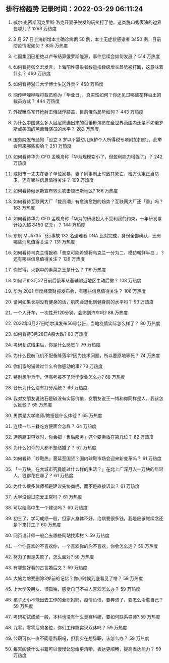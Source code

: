 
## 排行榜趋势 记录时间：2022-03-29 06:11:24
  
  1. 威尔·史密斯因克里斯·洛克开妻子脱发的玩笑打了他，这类脱口秀表演的边界在哪儿？ 1263 万热度
    
  2. 3 月 27 日上海新增本土确诊病例 50 例，本土无症状感染者 3450 例，目前防疫情况如何？ 835 万热度
    
  3. 七国集团已拒绝以卢布结算俄罗斯能源，事件后续会如何发展？ 514 万热度
    
  4. 如何看待张文宏发言，上海阳性感染者数量指数级增长趋势被打断，这意味着什么？ 460 万热度
    
  5. 如何看待浙江大学博士生送外卖？ 458 万热度
    
  6. 网传哔哩哔哩将裁员称为「毕业日」，真实性如何？你还见过哪些花样百出的裁员方式？ 444 万热度
    
  7. 外媒曝乌军开枪射击俄战俘膝盖，目前俄乌局势如何？ 443 万热度
    
  8. 为什么中国这么多人层层筛选出来的芭蕾舞演员在全世界范围内还是不如俄罗斯或美国的芭蕾舞演员的水平？ 282 万热度
    
  9. 国务院发布通知「设立 3 岁以下婴幼儿照护个人所得税专项附加扣除」，此举会带来哪些影响？ 251 万热度
    
  10. 如何看待华为 CFO 孟晚舟称「华为规模变小了，但盈利能力增强了」？ 242 万热度
    
  11. 咸阳市一丈夫在妻子单位家暴，妻子同事制止时致其死亡，检方认定正当防卫，还有哪些信息值得关注？ 199 万热度
    
  12. 如何看待俄罗斯宣布转头攻击顿巴斯地区? 186 万热度
    
  13. 如何看待互联网大厂「裁员潮」有愈演愈烈的趋势？互联网大厂还「香」吗？ 163 万热度
    
  14. 如何看待华为 CFO 孟晚舟称「华为的研发投入不受利润的约束，十年研发累计投入超 8450 亿元」？ 144 万热度
    
  15. 东航 MU5735 飞行事故 132 名遇难者 DNA 比对完成，身份全部确认，还有哪些消息值得关注？ 131 万热度
    
  16. 如何看待乌克兰情报称「普京可能希望将乌克兰一分为二，模仿朝鲜半岛 」？还有哪些信息值得关注？ 126 万热度
    
  17. 你觉得，火锅中的素菜之王是什么？ 116 万热度
    
  18. 如何评价3月27日前后俄军从基辅附近地区主动后撤？ 108 万热度
    
  19. 华为 2021 年度经营财报发布会，有哪些信息值得关注？ 106 万热度
    
  20. 请问如果长期没有健身的话，肌肉会退化到健身前的水平吗？ 93 万热度
    
  21. 一个人开车，一次性开120分钟，会伤到汽车吗? 88 万热度
    
  22. 2022年3月27日哈尔滨发布56号公告，当地疫情实际怎么样了？ 80 万热度
    
  23. 如何看待3月28日A股大跌? 80 万热度
    
  24. 考研复试结束后，你是什么感觉？ 79 万热度
    
  25. 为什么民航飞机不配备降落伞?因为技术问题，所以要原地等死？ 74 万热度
    
  26. 你们家的猫做过什么令你感动的事? 73 万热度
    
  27. 特别想学哲学，但高考报不了哲学专业怎么办? 68 万热度
    
  28. 音乐为什么没有打分系统？ 66 万热度
    
  29. 我对女朋友说钻石是碳没有实际价值，女朋友说王一博和你同样是人，我该怎么反驳？ 65 万热度
    
  30. 男票是大学老师/教授是什么体验？ 65 万热度
    
  31. 连续一年三餐吃方便面会怎样？ 64 万热度
    
  32. 选购厨卫电器时，你会把「售后服务」这个要素放在第几位？ 62 万热度
    
  33. 为什么如今的人都不想结婚了？ 62 万热度
    
  34. 如何看待「炒鞋热」蔓延至国货？国内球鞋市场会迎来新变革吗？ 61 万热度
    
  35. 「一万块，在大城市究竟能过什么样的生活？」在北上广深月入一万块的年轻人，钱都花在哪了？ 61 万热度
    
  36. 为什么很多律师都是建议先协商呢，而不是直接诉讼？ 61 万热度
    
  37. 大学没谈过恋爱正常吗？ 61 万热度
    
  38. 可以给高中生一个建议吗？ 60 万热度
    
  39. 初三了，学习成绩一般，但家人身体不好，治病要很多钱，我是应该继续念还是下来打工？ 60 万热度
    
  40. 网页设计师一般会去哪些网站找素材？ 59 万热度
    
  41. 一个你喜欢的不喜欢你，一个喜欢你的你不喜欢，你会怎么选？ 59 万热度
    
  42. 努力了但是失败了，怎么面对? 59 万热度
    
  43. 有哪些好看的古言婚后文？ 59 万热度
    
  44. 大脑为啥要删除3岁前的记忆？你小时候到底看见了啥？ 59 万热度
    
  45. 上大学没朋友、很孤独，感觉自己不被人喜欢怎么办？ 59 万热度
    
  46. 孩子太小不能出去工作的全职妈妈，疫情负债，要奔溃了，要怎么治愈自己？ 59 万热度
    
  47. 考研初试成绩一般，本科也没有什么竞赛科研，要如何联系导师? 59 万热度
    
  48. 九零，零零后的各位，你们工作能实现双休吗？ 59 万热度
    
  49. 公司可以一直不同意辞职吗，但我实在想辞职，该怎么办？ 59 万热度
    
  50. 每天阅读什么书籍可以慢慢让思维更清晰，表达更顺畅，提高表达能力？ 59 万热度
    